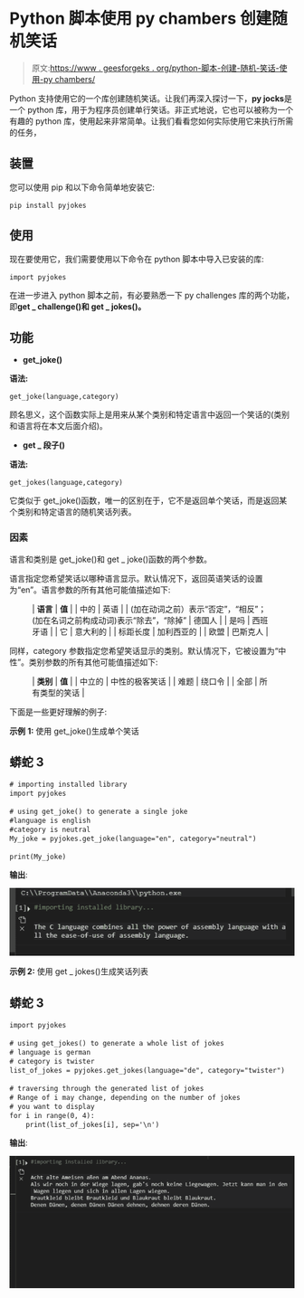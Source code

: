 # Python 脚本使用 py chambers 创建随机笑话

> 原文:[https://www . geesforgeks . org/python-脚本-创建-随机-笑话-使用-py chambers/](https://www.geeksforgeeks.org/python-script-to-create-random-jokes-using-pyjokes/)

Python 支持使用它的一个库创建随机笑话。让我们再深入探讨一下，**py jocks**是一个 python 库，用于为程序员创建单行笑话。非正式地说，它也可以被称为一个有趣的 python 库，使用起来非常简单。让我们看看您如何实际使用它来执行所需的任务，

## 装置

您可以使用 pip 和以下命令简单地安装它:

```
pip install pyjokes
```

## 使用

现在要使用它，我们需要使用以下命令在 python 脚本中导入已安装的库:

```
import pyjokes
```

在进一步进入 python 脚本之前，有必要熟悉一下 py challenges 库的两个功能，即**get _ challenge()和 get _ jokes()。**

## **功能**

*   **get_joke()**

**语法:**

```
get_joke(language,category)
```

顾名思义，这个函数实际上是用来从某个类别和特定语言中返回一个笑话的(类别和语言将在本文后面介绍)。

*   **get _ 段子()**

**语法:**

```
get_jokes(language,category)
```

它类似于 get_joke()函数，唯一的区别在于，它不是返回单个笑话，而是返回某个类别和特定语言的随机笑话列表。

### 因素

语言和类别是 get_joke()和 get _ joke()函数的两个参数。

语言指定您希望笑话以哪种语言显示。默认情况下，返回英语笑话的设置为“en”。语言参数的所有其他可能值描述如下:

<figure class="table">

| **语言** | **值** |
| 中的 | 英语 |
| (加在动词之前）表示“否定”，“相反”；(加在名词之前构成动词)表示“除去”，“除掉” | 德国人 |
| 是吗 | 西班牙语 |
| 它 | 意大利的 |
| 标距长度 | 加利西亚的 |
| 欧盟 | 巴斯克人 |

</figure>

同样，category 参数指定您希望笑话显示的类别。默认情况下，它被设置为“中性”。类别参数的所有其他可能值描述如下:

<figure class="table">

| **类别** | **值** |
| 中立的 | 中性的极客笑话 |
| 难题 | 绕口令 |
| 全部 | 所有类型的笑话 |

</figure>

下面是一些更好理解的例子:

**示例** **1:** 使用 get_joke()生成单个笑话

## 蟒蛇 3

```
# importing installed library
import pyjokes

# using get_joke() to generate a single joke
#language is english
#category is neutral
My_joke = pyjokes.get_joke(language="en", category="neutral")

print(My_joke)
```

**输出**:

![](img/cca6df5ec3aa4b28d13416d33ef27ebe.png)

**示例 2:** 使用 get _ jokes()生成笑话列表

## 蟒蛇 3

```
import pyjokes

# using get_jokes() to generate a whole list of jokes
# language is german
# category is twister
list_of_jokes = pyjokes.get_jokes(language="de", category="twister")

# traversing through the generated list of jokes
# Range of i may change, depending on the number of jokes
# you want to display
for i in range(0, 4):
    print(list_of_jokes[i], sep='\n')
```

**输出**:

![](img/a1885fb87210f0650aed6a6e3ce796b6.png)